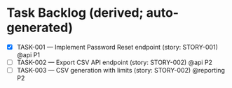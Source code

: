 # Task Backlog (derived; auto-generated)
- [x] TASK-001 — Implement Password Reset endpoint (story: STORY-001) @api P1
- [ ] TASK-002 — Export CSV API endpoint (story: STORY-002) @api P2
- [ ] TASK-003 — CSV generation with limits (story: STORY-002) @reporting P2
